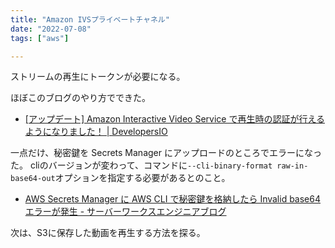```yaml
---
title: "Amazon IVSプライベートチャネル"
date: "2022-07-08"
tags: ["aws"]

---
```


ストリームの再生にトークンが必要になる。

ほぼこのブログのやり方でできた。
- [[アップデート] Amazon Interactive Video Service で再生時の認証が行えるようになりました！ | DevelopersIO](https://dev.classmethod.jp/articles/update-amazon-interactive-video-service-auth/)

一点だけ、秘密鍵を Secrets Manager にアップロードのところでエラーになった。
cliのバージョンが変わって、コマンドに`--cli-binary-format raw-in-base64-out`オプションを指定する必要があるとのこと。
- [AWS Secrets Manager に AWS CLI で秘密鍵を格納したら Invalid base64 エラーが発生 - サーバーワークスエンジニアブログ](https://blog.serverworks.co.jp/cli-invalid-base64)

次は、S3に保存した動画を再生する方法を探る。
